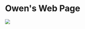 <!DOCTYPE html>
<html>
<body>

<h1>Owen's Web Page</h1>

<img src="images/HarlemRiverSewerOutflow.png">

</body>
</html>
